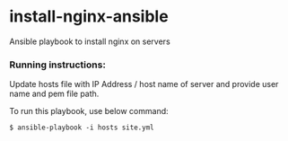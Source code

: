 # install-nginx-ansible
Ansible playbook to install nginx on servers


### Running instructions:

Update hosts file with IP Address / host name of server and provide user name and pem file path.

To run this playbook, use below command:

```
$ ansible-playbook -i hosts site.yml 
```
